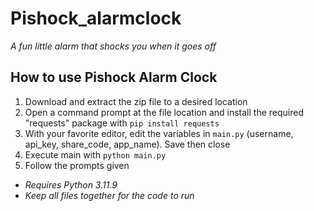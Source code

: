 # Pishock_alarmclock
_A fun little alarm that shocks you when it goes off_


## How to use Pishock Alarm Clock

1. Download and extract the zip file to a desired location
2. Open a command prompt at the file location and install the required "requests" package with `pip install requests`
3. With your favorite editor, edit the variables in `main.py` (username, api_key, share_code, app_name). Save then close
4. Execute main with `python main.py`
5. Follow the prompts given

* _Requires Python 3.11.9_
* _Keep all files together for the code to run_
